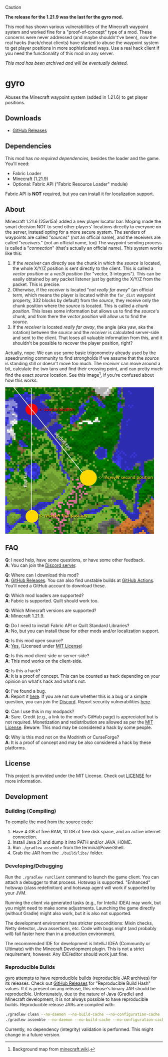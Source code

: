 > [!CAUTION]
> **The release for the 1.21.9 was the last for the gyro mod.**
>
> This mod has shown various vulnerabilities of the Minecraft waypoint system
> and worked fine for a "proof-of-concept" type of a mod. These concerns were
> never addressed (and maybe shouldn't've been), now the real hacks (hack/cheat
> clients) have started to abuse the waypoint system to get player positions in
> more sophisticated ways. Use a real hack client if you need the functionality
> of this mod on any server.
>
> *This mod has been archived and will be eventually deleted.*

# gyro

Abuses the Minecraft waypoint system (added in 1.21.6) to get player positions.

## Downloads

- [GitHub Releases](https://github.com/VidTu/gyro/releases)

## Dependencies

This mod has _no required dependencies_, besides the loader and the game.
You'll need:

- Fabric Loader
- Minecraft (1.21.9)
- Optional: Fabric API ("Fabric Resource Loader" module)

Fabric API is **NOT** required, but you can install it for localization support.

## About

Minecraft 1.21.6 (25w15a) added a new player locator bar. Mojang made the smart
decision NOT to send other players' locations directly to everyone on
the server, instead opting for a more secure system. The senders of waypoints
are called "*sources*" (not an official name), and the receivers are called
"*receivers*." (not an official name, too) The waypoint sending process is
called a "*connection*" (that's actually an official name).
This system works like this:

1. If the *receiver* can directly see the chunk in which the *source* is
   located, the whole X/Y/Z position is sent directly to the client. This is
   called a *vector position* or a *vec3i position* (for "vector, 3 integers").
   This can be easily obtained by any packet listener just by getting the
   X/Y/Z from the packet. This is precise.
2. Otherwise, if the *receiver* is located "*not really far away*" (an official
   term, which means the player is located within the `far_dist` waypoint
   property, 332 blocks by default) from the *source*, they receive only the
   chunk position where the *source* is located. This is called a
   *chunk position*. This loses some information but allows us to find the
   *source*'s chunk, and from there the *vector position* will allow us to
   find the *source*.
3. If the *receiver* is located *really far away*, the angle (aka yaw, aka the
   rotation) between the *source* and the *receiver* is calculated server-side
   and sent to the client. That loses all valuable information from this, and
   it shouldn't be possible to recover the player position, right?

Actually, nope. We can use some basic trigonometry already used by the
speedrunning community to find strongholds if we assume that the *source* is
standing still or doesn't move too much. The *receiver* can move around a bit,
calculate the two tans and find their crossing point, and can pretty much find
the exact *source* location. See this image[^1], if you're
confused about how this works:

![an image of two tans crossing](taninfo.png)

## FAQ

**Q**: I need help, have some questions, or have some other feedback.  
**A**: You can join the [Discord server](https://discord.gg/Q6saSVSuYQ).

**Q**: Where can I download this mod?  
**A**: [GitHub Releases](https://github.com/VidTu/gyro/releases).
You can also find unstable builds at
[GitHub Actions](https://github.com/VidTu/gyro/actions).
You'll need a GitHub account to download these.

**Q**: Which mod loaders are supported?  
**A**: Fabric is supported. Quilt should work too.

**Q**: Which Minecraft versions are supported?  
**A**: Minecraft 1.21.9.

**Q**: Do I need to install Fabric API or Quilt Standard Libraries?  
**A**: No, but you can install these for other mods and/or localization support.

**Q**: Is this mod open source?  
**A**: [Yes.](https://github.com/VidTu/gyro) (Licensed
under [MIT License](https://github.com/VidTu/gyro/blob/main/LICENSE))

**Q**: Is this mod client-side or server-side?  
**A**: This mod works on the client-side.

**Q**: Is this a hack?  
**A**: It is a proof of concept. This can be counted as hack
depending on your opinion on what's hack and what's not.

**Q**: I've found a bug.  
**A**: Report it [here](https://github.com/VidTu/gyro/issues). If you are not
sure whether this is a bug or a simple question, you can join the
[Discord](https://discord.gg/Q6saSVSuYQ). Report security vulnerabilities
[here](https://github.com/VidTu/gyro/security).

**Q**: Can I use this in my modpack?  
**A**: Sure. Credit (e.g., a link to the mod's GitHub page) is appreciated but
is not required. Monetization and redistribution are allowed as per the
[MIT License](https://github.com/VidTu/gyro/blob/main/LICENSE).
Beware: This mod may be considered a hack by some people.

**Q**: Why is this mod not on the Modrinth or CurseForge?  
**A**: It is a proof of concept and may be
also considered a hack by these platforms.

## License

This project is provided under the MIT License.
Check out [LICENSE](https://github.com/VidTu/gyro/blob/main/LICENSE)
for more information.

## Development

### Building (Compiling)

To compile the mod from the source code:

1. Have 4 GB of free RAM, 10 GB of free disk space,
   and an active internet connection.
2. Install Java 21 and dump it into PATH and/or JAVA_HOME.
3. Run `./gradlew assemble` from the terminal/PowerShell.
4. Grab the JAR from the `./build/libs/` folder.

### Developing/Debugging

Run the `./gradlew runClient` command to launch the game client. You can attach
a debugger to that process. Hotswap is supported. "Enhanced" hotswap
(class redefinition) and hotswap agent will work if supported by your JVM.

Running the client via generated tasks (e.g., for IntelliJ IDEA) may work, but
you might need to make some adjustments. Launching the game directly
(without Gradle) might also work, but it is also not supported.

The development environment has stricter preconditions: Mixin checks,
Netty detector, Java assertions, etc. Code with bugs might (and probably will)
fail faster here than in a production environment.

The recommended IDE for development is IntelliJ IDEA (Community or Ultimate)
with the Minecraft Development plugin. This is not a strict requirement,
however. Any IDE/editor should work just fine.

### Reproducible Builds

gyro attempts to have reproducible builds (reproducible JAR archives) for its
releases. Check out [GitHub Releases](https://github.com/VidTu/gyro/releases)
for "Reproducible Build Hash" values. If it is present on any release, this
release's binary JAR should be reproducible. Unfortunately, due to the nature of
Java (Gradle) and Minecraft development, it is not always possible to have
reproducible builds. Reproducible release JARs are compiled with:

```bash
./gradlew clean --no-daemon --no-build-cache --no-configuration-cache
./gradlew assemble --no-daemon --no-build-cache --no-configuration-cache
```

Currently, no dependency (integrity) validation is performed.
This might change in a future version.

[^1]: Background map from [minecraft.wiki](https://minecraft.wiki/index.php?curid=122350).
